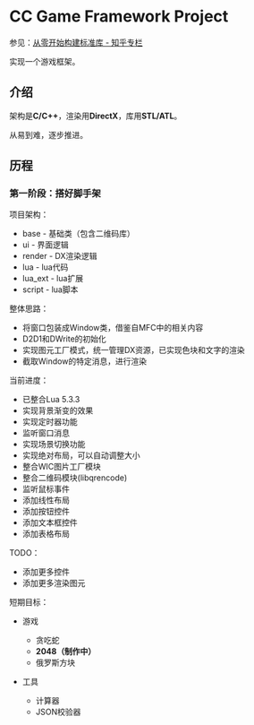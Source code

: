 # CC Game Framework Project

参见：[从零开始构建标准库 - 知乎专栏](https://zhuanlan.zhihu.com/learncpp)

实现一个游戏框架。

## 介绍

架构是**C/C++**，渲染用**DirectX**，库用**STL/ATL**。

从易到难，逐步推进。

## 历程

### 第一阶段：搭好脚手架

项目架构：

- base - 基础类（包含二维码库）
- ui - 界面逻辑
- render - DX渲染逻辑
- lua - lua代码
- lua_ext - lua扩展
- script - lua脚本

整体思路：

- 将窗口包装成Window类，借鉴自MFC中的相关内容
- D2D1和DWrite的初始化
- 实现图元工厂模式，统一管理DX资源，已实现色块和文字的渲染
- 截取Window的特定消息，进行渲染

当前进度：

- 已整合Lua 5.3.3
- 实现背景渐变的效果
- 实现定时器功能
- 监听窗口消息
- 实现场景切换功能
- 实现绝对布局，可以自动调整大小
- 整合WIC图片工厂模块
- 整合二维码模块(libqrencode)
- 监听鼠标事件
- 添加线性布局
- 添加按钮控件
- 添加文本框控件
- 添加表格布局

TODO：

- 添加更多控件
- 添加更多渲染图元

短期目标：

- 游戏

  - 贪吃蛇
  - **2048（制作中）**
  - 俄罗斯方块

- 工具

  - 计算器
  - JSON校验器


